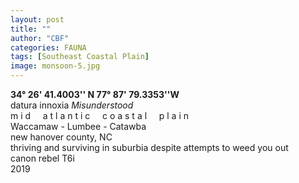 ```yaml
---
layout: post
title: ""
author: "CBF"
categories: FAUNA
tags: [Southeast Coastal Plain]
image: monsoon-5.jpg
---
```

**34° 26' 41.4003'' N 77° 87' 79.3353''W**<br>
datura innoxia  *Misunderstood*<br> 
m i d &nbsp; &nbsp; a t l a n t i c &nbsp; &nbsp; c o a s t a l &nbsp; &nbsp; p l a i n <br>
Waccamaw - Lumbee - Catawba <br>
new hanover county, NC <br>
thriving and surviving in suburbia despite attempts to weed you out <br>
canon rebel T6i <br>
2019
